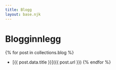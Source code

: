 ```yaml
---
title: Blogg
layout: base.njk
---
```


# Blogginnlegg

{% for post in collections.blog %}
- [{{ post.data.title }}]({{ post.url }})
{% endfor %}
